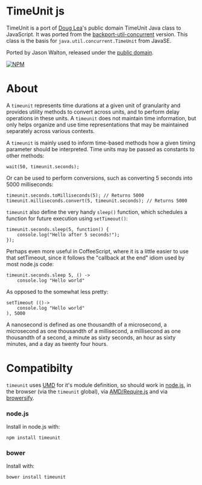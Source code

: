 TimeUnit js
======================

TimeUnit is a port of [Doug Lea](http://g.oswego.edu/)'s public domain TimeUnit Java class
to JavaScript.  It was ported from the
[backport-util-concurrent](http://backport-jsr166.sourceforge.net/) version.
This class is the basis for `java.util.concurrent.TimeUnit` from JavaSE.

Ported by Jason Walton, released under the
[public domain](http://creativecommons.org/licenses/publicdomain).

[![NPM](https://nodei.co/npm/timeunit.png?downloads=true&stars=true)](https://nodei.co/npm/timeunit/)

About
=====

A `timeunit` represents time durations at a given unit of
granularity and provides utility methods to convert across units,
and to perform delay operations in these units.  A
`timeunit` does not maintain time information, but only
helps organize and use time representations that may be maintained
separately across various contexts.

A `timeunit` is mainly used to inform time-based methods
how a given timing parameter should be interpreted.  Time units may be passed as constants
to other methods:

    wait(50, timeunit.seconds);

Or can be used to perform conversions, such as converting 5 seconds into 5000 milliseconds:

    timeunit.seconds.toMilliseconds(5); // Returns 5000
    timeunit.milliseconds.convert(5, timeunit.seconds); // Returns 5000

`timeunit` also define the very handy `sleep()` function, which schedules a function for future
execution using `setTimeout()`:

    timeunit.seconds.sleep(5, function() {
        console.log("Hello after 5 seconds!");
    });

Perhaps even more useful in CoffeeScript, where it is a little easier to use that setTimeout, since
it follows the "callback at the end" idiom used by most node.js code:

    timeunit.seconds.sleep 5, () ->
        console.log "Hello world"

As opposed to the somewhat less pretty:

    setTimeout (()->
        console.log "Hello world"
    ), 5000

A nanosecond is defined as one thousandth of a microsecond, a microsecond as one thousandth of a
millisecond, a millisecond as one thousandth of a second, a minute as sixty seconds, an hour as
sixty minutes, and a day as twenty four hours.

Compatibilty
============

`timeunit` uses [UMD](https://github.com/umdjs/umd) for it's module definition, so should work in
[node.js](http://nodejs.org/), in the browser (via the `timeunit` global), via
[AMD/Require.js](http://requirejs.org/) and via [browersify](http://browserify.org/).

### node.js

Install in node.js with:

    npm install timeunit

### bower

Install with:

    bower install timeunit
